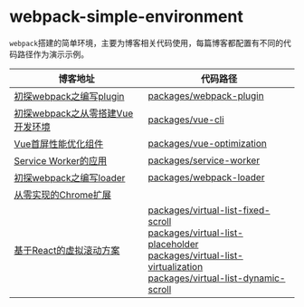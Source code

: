# webpack-simple-environment
`webpack`搭建的简单环境，主要为博客相关代码使用，每篇博客都配置有不同的代码路径作为演示示例。


<table>
<thead>

<tr>
<th >博客地址</th>
<th >代码路径</th>
</tr>

</thead>
<tbody>

<tr>
<td><a href="https://juejin.cn/post/7265516154847313954">初探webpack之编写plugin</a></td>
<td><a href="./packages/webpack-plugin">packages/webpack-plugin</a></td>
</tr>

<tr>
<td><a href="https://juejin.cn/post/7265515986471092239">初探webpack之从零搭建Vue开发环境</a></td>
<td><a href="./packages/vue-cli">packages/vue-cli</a></td>
</tr>

<tr>
<td><a href="https://juejin.cn/post/7265516410490535971">Vue首屏性能优化组件</a></td>
<td><a href="./packages/vue-optimization">packages/vue-optimization</a></td>
</tr>

<tr>
<td><a href="https://juejin.cn/post/7265516154847363106">Service Worker的应用</a></td>
<td><a href="./packages/service-worker">packages/service-worker</a></td>
</tr>

<tr>
<td><a href="https://juejin.cn/post/7265516484028383266">初探webpack之编写loader</a></td>
<td><a href="./packages/webpack-loader">packages/webpack-loader</a></td>
</tr>

<tr>
<td><a href="https://juejin.cn/post/7265515986471600143">从零实现的Chrome扩展</a></td>
</tr>

<tr>
<td><a href="https://juejin.cn/post/7357390581301739531">基于React的虚拟滚动方案</a></td>
<td>
<a href="./packages/virtual-list-fixed-scroll">packages/virtual-list-fixed-scroll</a><br>
<a href="./packages/virtual-list-placeholder">packages/virtual-list-placeholder</a><br>
<a href="./packages/virtual-list-virtualization">packages/virtual-list-virtualization</a><br>
<a href="./packages/virtual-list-dynamic-scroll">packages/virtual-list-dynamic-scroll</a>
</td>
</tr>

</tbody>
</table>
